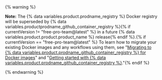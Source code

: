 {% warning %}

**Note:** The {% data variables.product.prodname_registry %} Docker registry will be superseded by {% data variables.productprodname_github_container_registry %}{% if currentVersion != "free-pro-team@latest" %} in a future {% data variables.product.product.product_name %} release{% endif %}.{% if currentVersion == "free-pro-team@latest" %} To learn how to migrate your existing Docker images and any workflows using them, see "[Migrating to {% data variables.product.prodname_github_container_registry %} for Docker images](/packages/getting-started-with-github-container-registry/migrating-to-github-container-registry-for-docker-images)" and "[Getting started with {% data variables.product.prodname_github_container_registry %}](/packages/getting-started-with-github-container-registry)."{% endif %}

{% endwarning %}
